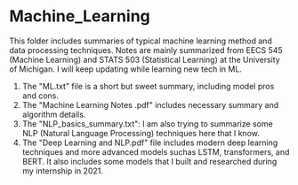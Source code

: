 # Machine_Learning
This folder includes summaries of typical machine learning method and data processing techniques.
Notes are mainly summarized from EECS 545 (Machine Learning) and STATS 503 (Statistical Learning) at 
the University of Michigan.
I will keep updating while learning new tech in ML.

1) The "ML.txt" file is a short but sweet summary, including model pros and cons.
2) The "Machine Learning Notes .pdf" includes necessary summary and algorithm details.
3) The "NLP_basics_summary.txt": I am also trying to summarize some NLP (Natural Language Processing) techniques here that I know.
4) The "Deep Learning and NLP.pdf" file includes modern deep learning techniques and more advanced models suchas LSTM, transformers, and BERT. It also includes some models that I built and researched during my internship in 2021.
